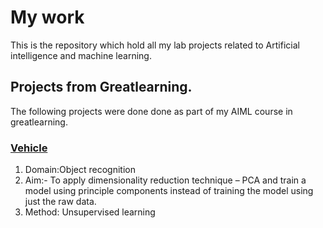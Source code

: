 # My work
This is the repository which hold all my lab projects related to Artificial intelligence and machine learning.
## Projects from Greatlearning.
The following projects were done done as part of my AIML course in greatlearning.
### [Vehicle](https://vimalranjeev.github.io/my_work/docs/Vehicle.html)
1. Domain:Object recognition
2. Aim:- To apply dimensionality reduction technique – PCA and train a model using
principle components instead of training the model using just the raw data.
3. Method: Unsupervised learning

